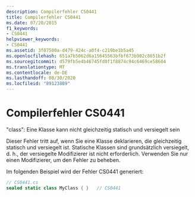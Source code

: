 ```yaml
---
description: Compilerfehler CS0441
title: Compilerfehler CS0441
ms.date: 07/20/2015
f1_keywords:
- CS0441
helpviewer_keywords:
- CS0441
ms.assetid: 3f07500a-d479-424c-a0f4-c219be1b5a45
ms.openlocfilehash: 651a7b5062d6a15645563bfbf673b902c8651b2f
ms.sourcegitcommit: d579fb5e4b46745fd0f1f8874c94c6469ce58604
ms.translationtype: MT
ms.contentlocale: de-DE
ms.lasthandoff: 08/30/2020
ms.locfileid: "89123889"
---
```

# <a name="compiler-error-cs0441"></a>Compilerfehler CS0441
"class": Eine Klasse kann nicht gleichzeitig statisch und versiegelt sein  
  
 Dieser Fehler tritt auf, wenn Sie eine Klasse deklarieren, die gleichzeitig statisch und versiegelt ist. Statische Klassen sind grundsätzlich versiegelt, d. h., der versiegelte Modifizierer ist nicht erforderlich. Verwenden Sie nur einen Modifizierer, um den Fehler zu beheben.  
  
 Im folgenden Beispiel wird der Fehler CS0441 generiert:  
  
```csharp  
// CS0441.cs  
sealed static class MyClass { }   // CS0441  
```
